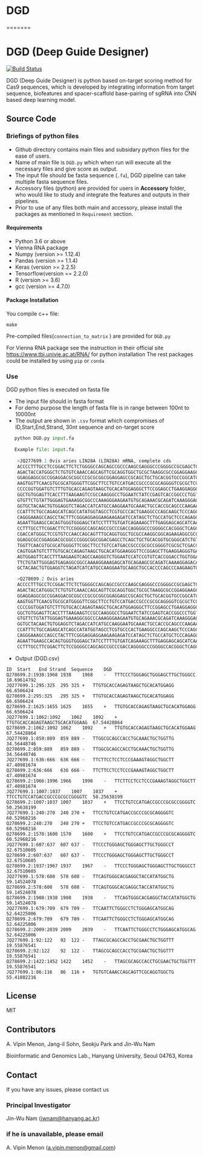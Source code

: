 
# DGD
=======
# DGD (Deep Guide Designer)
[![Build Status](https://travis-ci.org/joemccann/dillinger.svg?branch=master)](https://travis-ci.org/joemccann/dillinger)

DGD (Deep Guide Designer) is python based on-target scoring method for Cas9 sequences, which is developed by integrating information from target sequence, biofeatures and spacer-scaffold base-pairing of sgRNA into CNN based deep learning model.

## Source Code

### Briefings of python files
- Github directory contains main files and subsidary python files for the ease of users.
- Name of main file is ```DGD.py``` which when run will execute all the necessary files and give score as output.
- The input file should be fasta sequence (```.fa```), DGD pipeline can take multiple fasta sequence files.
- Accessory files (python) are provided for users in **Accessory** folder, who would like to study and integrate the features and outputs in their pipelines.
- Prior to use of any files both main and accessory, please install the packages as mentioned in ```Requirement``` section.

#### Requirements
- Python 3.6 or above
- Vienna RNA package
- Numpy (version >= 1.12.4)
- Pandas (version >= 1.1.4)
- Keras (version >= 2.2.5)
- Tensorflow(version == 2.2.0)
- R (version >= 3.6)
- gcc (version >= 4.7.0)

#### Package Installation
You compile c++ file:
```
make
```
Pre-compiled files(```connection_to_matrix``` ) are provided for ```DGD.py```

For Vienna RNA package see the instruction in their official site https://www.tbi.univie.ac.at/RNA/ for python installation
The rest packages could be installed by using ```pip``` or ```conda```

### Use
DGD python files is executed on fasta file
- The input file should in fasta format
- For demo purpose the length of fasta file is in range between 100nt to 10000nt
- The output are shown in ```.csv``` format which compromises of ID,Start,End,Strand, 30nt sequence and on-target score
```python
   python DGD.py input.fa
   
   Example file: input.fa
   
    >JQ277699.1 Ovis aries LIN28A (LIN28A) mRNA, complete cds
    ACCCCTTTGCCTCCGGACTTCTCTGGGGCCAGCAGCCGCCCAAGCGAGGGCCCGGGGCCGCGAGCTCAGC
    AGACTACCATGGGCTCTGTGTCAAACCAGCAGTTCGCAGGTGGCTGCGCTAAGGCGCCGGAGGAAGCGCC
    GGAGGAGGCGCCGGAGGACGCGGCCCGCGCGGCGGAGGAGCCGCAGCTGCTGCACGGTGCCGGCATCTGT
    AAGTGGTTCAACGTGCGCATGGGGTTCGGCTTCCTGTCCATGACCGCCCGCGCAGGGGTCGCGCTCGACC
    CCCCGGTGGATGTCTTTGTGCACCAGAGTAAGCTGCACATGGAGGGCTTCCGGAGCCTGAAGGAGGGGGA
    GGCTGTGGAGTTCACCTTTAAGAAGTCCGCCAAGGGCCTGGAATCTATCCGAGTCACCGGCCCTGGTGGG
    GTGTTCTGTATTGGGAGTGAAAGGCGGCCCAAAGGGAAGAATGTGCAGAAACGCAGATCAAAGGGAGACA
    GGTGCTACAACTGTGGAGGTCTAGACCATCATGCCAAGGAATGCAAACTGCCACCGCAGCCCAAGAAGTG
    CCATTTCTGCCAGAGCATCAGCCATATGGTAGCCTCGTGCCCACTGAAGGCCCAGCAAGCTCCCAGCTCC
    CAGGGAAAGCCAGCCTACTTTCGGGAGGAGGAAGAAGAGATCCATAGCTCTGCCATGCTCCCAGAGGCCC
    AGAATTGAAGCCACAGTGGGTGGGAGCTATCCTTTTGTGATCAGAAAGCTTTGAGGAGCAGCATCAATCG
    CCTTTGCCTTCGGACTTCTCCGGGGCCAGCAGCCGCCCGACCAGGGGCCCGGGGCCACGGGCTCAGCCGA
    CGACCATGGGCTCCGTGTCCAACCAGCAGTTTGCAGGTGGCTGCGCCAAGGCGGCAGAAGAGGCGCCCGA
    GGAGGCGCCGGAGGACGCGGCCCGGGCGGCGGACGAGCCTCAGCTGCTGCACGGTGCGGGCATCTGTAAG
    TGGTTCAACGTGCGCATGGGGTTCGGCTTCCTGTCCATGACCGCCCGCGCCGGGGTCGCGCTCGACCCCC
    CAGTGGATGTCTTTGTGCACCAGAGTAAGCTGCACATGGAAGGGTTCCGGAGCTTGAAGGAGGGTGAGGC
    AGTGGAGTTCACCTTTAAGAAGTCAGCCAAGGGTCTGGAATCCATCCGTGTCACCGGACCTGGTGGAGTA
    TTCTGTATTGGGAGTGAGAGGCGGCCAAAAGGAAAGAGCATGCAGAAGCGCAGATCAAAAGGAGACAGGT
    GCTACAACTGTGGAGGTCTAGATCATCATGCCAAGGAATGCAAGCTGCCACCCCAGCCCAAGAAGTGCCA

    >Q278699.2 Ovis aries 
    ACCCCTTTGCCTCCGGACTTCTCTGGGGCCAGCAGCCGCCCAAGCGAGGGCCCGGGGCCGCGAGCTCAGC
    AGACTACCATGGGCTCTGTGTCAAACCAGCAGTTCGCAGGTGGCTGCGCTAAGGCGCCGGAGGAAGCGCC
    GGAGGAGGCGCCGGAGGACGCGGCCCGCGCGGCGGAGGAGCCGCAGCTGCTGCACGGTGCCGGCATCTGT
    AAGTGGTTCAACGTGCGCATGGGGTTCGGCTTCCTGTCCATGACCGCCCGCGCAGGGGTCGCGCTCGACC
    CCCCGGTGGATGTCTTTGTGCACCAGAGTAAGCTGCACATGGAGGGCTTCCGGAGCCTGAAGGAGGGGGA
    GGCTGTGGAGTTCACCTTTAAGAAGTCCGCCAAGGGCCTGGAATCTATCCGAGTCACCGGCCCTGGTGGG
    GTGTTCTGTATTGGGAGTGAAAGGCGGCCCAAAGGGAAGAATGTGCAGAAACGCAGATCAAAGGGAGACA
    GGTGCTACAACTGTGGAGGTCTAGACCATCATGCCAAGGAATGCAAACTGCCACCGCAGCCCAAGAAGTG
    CCATTTCTGCCAGAGCATCAGCCATATGGTAGCCTCGTGCCCACTGAAGGCCCAGCAAGCTCCCAGCTCC
    CAGGGAAAGCCAGCCTACTTTCGGGAGGAGGAAGAAGAGATCCATAGCTCTGCCATGCTCCCAGAGGCCC
    AGAATTGAAGCCACAGTGGGTGGGAGCTATCCTTTTGTGATCAGAAAGCTTTGAGGAGCAGCATCAATCG
    CCTTTGCCTTCGGACTTCTCCGGGGCCAGCAGCCGCCCGACCAGGGGCCCGGGGCCACGGGCTCAGCCGA
```
- Output (DGD.csv)
```
ID	Start	End	Strand	Sequence	DGD
Q278699.2:1938:1968	1938	1968	-	TTTCCCTGGGAGCTGGGAGCTTGCTGGGCC	18.69614792
JQ277699.1:295:325	295	325	+	TTGTGCACCAGAGTAAGCTGCACATGGAGG	66.6506424
Q278699.2:295:325	295	325	+	TTGTGCACCAGAGTAAGCTGCACATGGAGG	66.6506424
Q278699.2:1625:1655	1625	1655	+	TTGTGCACCAGAGTAAGCTGCACATGGAGG	66.6506424
JQ277699.1:1062:1092	1062	1092	+	TTGTGCACCAGAGTAAGCTGCACATGGAAG	67.54428864
Q278699.2:1062:1092	1062	1092	+	TTGTGCACCAGAGTAAGCTGCACATGGAAG	67.54428864
JQ277699.1:859:889	859	889	-	TTGGCGCAGCCACCTGCAAACTGCTGGTTG	34.56448746
Q278699.2:859:889	859	889	-	TTGGCGCAGCCACCTGCAAACTGCTGGTTG	34.56448746
JQ277699.1:636:666	636	666	-	TTCTTCCTCCTCCCGAAAGTAGGCTGGCTT	47.40981674
Q278699.2:636:666	636	666	-	TTCTTCCTCCTCCCGAAAGTAGGCTGGCTT	47.40981674
Q278699.2:1966:1996	1966	1996	-	TTCTTCCTCCTCCCGAAAGTAGGCTGGCTT	47.40981674
JQ277699.1:1007:1037	1007	1037	+	TTCCTGTCCATGACCGCCCGCGCCGGGGTC	50.25638199
Q278699.2:1007:1037	1007	1037	+	TTCCTGTCCATGACCGCCCGCGCCGGGGTC	50.25638199
JQ277699.1:240:270	240	270	+	TTCCTGTCCATGACCGCCCGCGCAGGGGTC	60.52968216
Q278699.2:240:270	240	270	+	TTCCTGTCCATGACCGCCCGCGCAGGGGTC	60.52968216
Q278699.2:1570:1600	1570	1600	+	TTCCTGTCCATGACCGCCCGCGCAGGGGTC	60.52968216
JQ277699.1:607:637	607	637	-	TTCCCTGGGAGCTGGGAGCTTGCTGGGCCT	32.67510605
Q278699.2:607:637	607	637	-	TTCCCTGGGAGCTGGGAGCTTGCTGGGCCT	32.67510605
Q278699.2:1937:1967	1937	1967	-	TTCCCTGGGAGCTGGGAGCTTGCTGGGCCT	32.67510605
JQ277699.1:578:608	578	608	-	TTCAGTGGGCACGAGGCTACCATATGGCTG	59.14524078
Q278699.2:578:608	578	608	-	TTCAGTGGGCACGAGGCTACCATATGGCTG	59.14524078
Q278699.2:1908:1938	1908	1938	-	TTCAGTGGGCACGAGGCTACCATATGGCTG	59.14524078
JQ277699.1:679:709	679	709	-	TTCAATTCTGGGCCTCTGGGAGCATGGCAG	52.64225006
Q278699.2:679:709	679	709	-	TTCAATTCTGGGCCTCTGGGAGCATGGCAG	52.64225006
Q278699.2:2009:2039	2009	2039	-	TTCAATTCTGGGCCTCTGGGAGCATGGCAG	52.64225006
JQ277699.1:92:122	92	122	-	TTAGCGCAGCCACCTGCGAACTGCTGGTTT	19.55876541
Q278699.2:92:122	92	122	-	TTAGCGCAGCCACCTGCGAACTGCTGGTTT	19.55876541
Q278699.2:1422:1452	1422	1452	-	TTAGCGCAGCCACCTGCGAACTGCTGGTTT	19.55876541
JQ277699.1:86:116	86	116	+	TGTGTCAAACCAGCAGTTCGCAGGTGGCTG	55.41802216
```
## License
MIT
## Contributors
A. Vipin Menon, Jang-il Sohn, Seokju Park and Jin-Wu Nam

Bioinformatic and Genomics Lab., Hanyang University, Seoul 04763, Korea

## Contact
If you have any issues, please contact us

### Principal Investigator
Jin-Wu Nam (jwnam@hanyang.ac.kr)

### if he is unavailable, please email 
A. Vipin Menon (a.vipin.menon@gmail.com)



